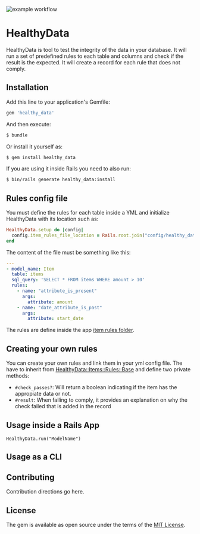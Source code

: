 ![example workflow](https://github.com/PopulateTools/healthy_data/actions/workflows/build.yml/badge.svg)

# HealthyData
HealthyData is tool to test the integrity of the data in your database. It will run a set of predefined rules to each table and columns and check if the result is the expected. It will create a record for each rule that does not comply.

## Installation
Add this line to your application's Gemfile:

```ruby
gem 'healthy_data'
```

And then execute:
```bash
$ bundle
```

Or install it yourself as:
```bash
$ gem install healthy_data
```

If you are using it inside Rails you need to also run:

```bash
$ bin/rails generate healthy_data:install
```

## Rules config file

You must define the rules for each table inside a YML and initialize HealthyData with its location such as:

```ruby
HealthyData.setup do |config|
  config.item_rules_file_location = Rails.root.join("config/healthy_data.yml")
end
```

The content of the file must be something like this:

```yaml
---
- model_name: Item
  table: items
  sql_query: 'SELECT * FROM items WHERE amount > 10'
  rules:
    - name: "attribute_is_present"
      args:
        attribute: amount
    - name: "date_attribute_is_past"
      args:
        attribute: start_date
```

The rules are define inside the app [item rules folder](lib/healthy_data/items/rules).

## Creating your own rules

You can create your own rules and link them in your yml config file. The have to inherit from [HealthyData::Items::Rules::Base](lib/healthy_data/items/rules/base.rb) and define two private methods:

- `#check_passes?`: Will return a boolean indicating if the item has the appropiate data or not.
- `#result`: When failing to comply, it provides an explanation on why the check failed that is added in the record

## Usage inside a Rails App

`HealthyData.run("ModelName")`

## Usage as a CLI


## Contributing
Contribution directions go here.

## License
The gem is available as open source under the terms of the [MIT License](https://opensource.org/licenses/MIT).
